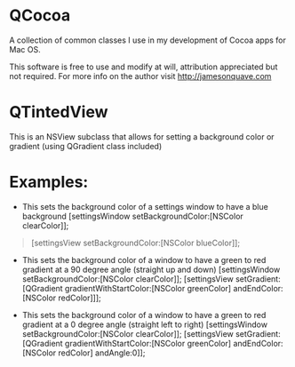 QCocoa
======

A collection of common classes I use in my development of Cocoa apps for Mac OS.

This software is free to use and modify at will, attribution appreciated but not required. For more info on the author visit http://jamesonquave.com

# QTintedView
This is an NSView subclass that allows for setting a background color or gradient (using QGradient class included)

# Examples:
* This sets the background color of a settings window to have a blue background
	[settingsWindow setBackgroundColor:[NSColor clearColor]];
> [settingsView setBackgroundColor:[NSColor blueColor]];

* This sets the background color of a window to have a green to red gradient at a 90 degree angle (straight up and down)
  [settingsWindow setBackgroundColor:[NSColor clearColor]];
  [settingsView setGradient:[QGradient gradientWithStartColor:[NSColor greenColor] andEndColor:[NSColor redColor]]];

* This sets the background color of a window to have a green to red gradient at a 0 degree angle (straight left to right)
  [settingsWindow setBackgroundColor:[NSColor clearColor]];
  [settingsView setGradient:[QGradient gradientWithStartColor:[NSColor greenColor] andEndColor:[NSColor redColor]  andAngle:0]];